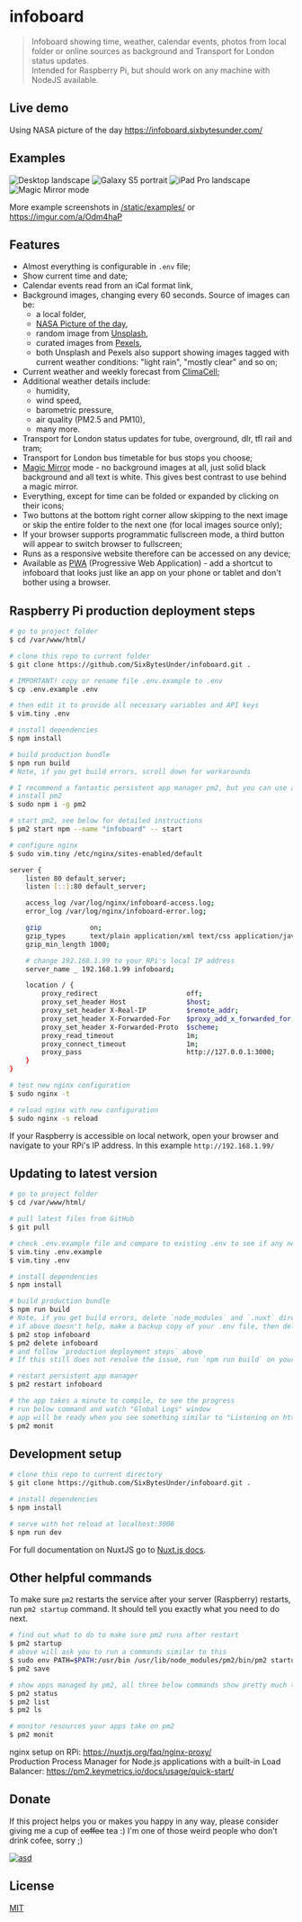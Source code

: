 # infoboard

> Infoboard showing time, weather, calendar events, photos from local folder or online sources as background and Transport for London status updates.  
> Intended for Raspberry Pi, but should work on any machine with NodeJS available.

## Live demo
Using NASA picture of the day https://infoboard.sixbytesunder.com/

## Examples

![Desktop landscape](https://i.imgur.com/iuyV0x9.jpg?raw=true "Desktop landscape - all options collapsed")
![Galaxy S5 portrait](https://i.imgur.com/P5w1h0r.jpg?raw=true "Galaxy S5 portrait - all options collapsed")
![iPad Pro landscape](https://i.imgur.com/Lfm25Uc.jpg?raw=true "iPad Pro landscape - all options expanded")
![Magic Mirror mode](https://i.imgur.com/jBo1Gox.png?raw=true "Magic Mirror mode")

More example screenshots in [/static/examples/](/static/examples/) or https://imgur.com/a/Odm4haP

## Features
* Almost everything is configurable in `.env` file;
* Show current time and date;
* Calendar events read from an iCal format link,
* Background images, changing every 60 seconds. Source of images can be:
  * a local folder,
  * [NASA Picture of the day](https://apod.nasa.gov/apod/astropix.html),
  * random image from [Unsplash](https://unsplash.com/),
  * curated images from [Pexels](https://www.pexels.com/),
  * both Unsplash and Pexels also support showing images tagged with current weather conditions: "light rain", "mostly clear" and so on;
* Current weather and weekly forecast from [ClimaCell](https://www.climacell.co/);
* Additional weather details include:
  * humidity,
  * wind speed,
  * barometric pressure,
  * air quality (PM2.5 and PM10),
  * many more.
* Transport for London status updates for tube, overground, dlr, tfl rail and tram;
* Transport for London bus timetable for bus stops you choose;
* [Magic Mirror](https://www.raspberrypi.org/blog/magic-mirror/) mode - no background images at all, just solid black background and all text is white. This gives best contrast to use behind a magic mirror.
* Everything, except for time can be folded or expanded by clicking on their icons;
* Two buttons at the bottom right corner allow skipping to the next image or skip the entire folder to the next one (for local images source only);
* If your browser supports programmatic fullscreen mode, a third button will appear to switch browser to fullscreen;
* Runs as a responsive website therefore can be accessed on any device;
* Available as [PWA](https://developers.google.com/web/progressive-web-apps/) (Progressive Web Application) - add a shortcut to infoboard that looks just like an app on your phone or tablet and don't bother using a browser.

## Raspberry Pi production deployment steps
``` bash
# go to project folder
$ cd /var/www/html/

# clone this repo to current folder
$ git clone https://github.com/SixBytesUnder/infoboard.git .

# IMPORTANT! copy or rename file .env.example to .env
$ cp .env.example .env

# then edit it to provide all necessary variables and API keys
$ vim.tiny .env

# install dependencies
$ npm install

# build production bundle
$ npm run build
# Note, if you get build errors, scroll down for workarounds

# I recommend a fantastic persistent app manager pm2, but you can use any other you wish
# install pm2
$ sudo npm i -g pm2

# start pm2, see below for detailed instructions
$ pm2 start npm --name "infoboard" -- start

# configure nginx
$ sudo vim.tiny /etc/nginx/sites-enabled/default

server {
    listen 80 default_server;
    listen [::]:80 default_server;

    access_log /var/log/nginx/infoboard-access.log;
    error_log /var/log/nginx/infoboard-error.log;

    gzip            on;
    gzip_types      text/plain application/xml text/css application/javascript;
    gzip_min_length 1000;

    # change 192.168.1.99 to your RPi's local IP address
    server_name _ 192.168.1.99 infoboard;

    location / {
        proxy_redirect                      off;
        proxy_set_header Host               $host;
        proxy_set_header X-Real-IP          $remote_addr;
        proxy_set_header X-Forwarded-For    $proxy_add_x_forwarded_for;
        proxy_set_header X-Forwarded-Proto  $scheme;
        proxy_read_timeout                  1m;
        proxy_connect_timeout               1m;
        proxy_pass                          http://127.0.0.1:3000;
    }
}

# test new nginx configuration
$ sudo nginx -t

# reload nginx with new configuration
$ sudo nginx -s reload
```

If your Raspberry is accessible on local network, open your browser and navigate to your RPi's IP address. In this example `http://192.168.1.99/`

## Updating to latest version
``` bash
# go to project folder
$ cd /var/www/html/

# pull latest files from GitHub
$ git pull

# check .env.example file and compare to existing .env to see if any new settings are needed
$ vim.tiny .env.example
$ vim.tiny .env

# install dependencies
$ npm install

# build production bundle
$ npm run build
# Note, if you get build errors, delete `node_modules` and `.nuxt` directories, then run `npm install` and `npm run build` again
# if above doesn't help, make a backup copy of your .env file, then delete the whole app and remove persistent pm2 process
$ pm2 stop infoboard
$ pm2 delete infoboard
# and follow `production deployment steps` above
# If this still does not resolve the issue, run `npm run build` on your dev machine (i.e. your laptop) and just simply copy `.nuxt` directory to your RaspberryPi web directory. Leave all the other project files there

# restart persistent app manager
$ pm2 restart infoboard

# the app takes a minute to compile, to see the progress
# run below command and watch "Global Logs" window
# app will be ready when you see something similar to "Listening on http://localhost:3000"
$ pm2 monit
```

## Development setup

``` bash
# clone this repo to current directory
$ git clone https://github.com/SixBytesUnder/infoboard.git .

# install dependencies
$ npm install

# serve with hot reload at localhost:3000
$ npm run dev
```

For full documentation on NuxtJS go to [Nuxt.js docs](https://nuxtjs.org/guide).

## Other helpful commands

To make sure `pm2` restarts the service after your server (Raspberry) restarts, run `pm2 startup` command. It should tell you exactly what you need to do next.

``` bash
# find out what to do to make sure pm2 runs after restart
$ pm2 startup
# above will ask you to run a commands similar to this
$ sudo env PATH=$PATH:/usr/bin /usr/lib/node_modules/pm2/bin/pm2 startup systemd -u pi --hp /home/pi
$ pm2 save

# show apps managed by pm2, all three below commands show pretty much the same
$ pm2 status
$ pm2 list
$ pm2 ls

# monitor resources your apps take on pm2
$ pm2 monit
```

nginx setup on RPi: https://nuxtjs.org/faq/nginx-proxy/  
Production Process Manager for Node.js applications with a built-in Load Balancer: https://pm2.keymetrics.io/docs/usage/quick-start/  

## Donate

If this project helps you or makes you happy in any way, please consider giving me a cup of ~~coffee~~ tea :) I'm one of those weird people who don't drink cofee, sorry ;)

[![asd](https://img.shields.io/badge/Donate-PayPal-brightgreen?logo=paypal)](https://paypal.me/SixBytesUnder)

## License

[MIT](https://github.com/SixBytesUnder/infoboard/blob/master/LICENSE)

